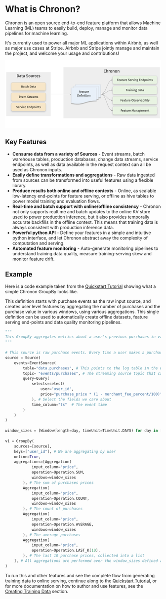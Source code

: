 # What is Chronon?

Chronon is an open source end-to-end feature platform that allows Machine Learning (ML) teams to easily build, deploy, manage and monitor data pipelines for machine learning.

It's currently used to power all major ML applications within Airbnb, as well as major use cases at Stripe. Airbnb and Stripe jointly manage and maintain the project, and welcome your usage and contributions!

![Overview](../../images/chronon_high_level.png)


## Key Features

* **Consume data from a variety of Sources** - Event streams, batch warehouse tables, production databases, change data streams, service endpoints, as well as data available in the request context can all be used as Chronon inputs.
* **Easily define transformations and aggregations** - Raw data ingested from sources can be transformed into useful features using a flexible library.
* **Produce results both online and offline contexts** - Online, as scalable low-latency end-points for feature serving, or offline as hive tables to power model training and evaluation flows.
* **Real-time and batch support with online/offline consistency** - Chronon not only supports realtime and batch updates to the online KV store used to power production inference, but it also provides temporally accurate backfills in the offline context. This means that training data is always consistent with production inference data.
* **Powerful python API** - Define your features in a simple and intuitive python interface, and let Chronon abstract away the complexity of computation and serving.
* **Automated feature monitoring** - Auto-generate monitoring pipelines to understand training data quality, measure training-serving skew and monitor feature drift.

## Example

Here is a code example taken from the [Quickstart Tutorial](./Tutorial.md) showing what a simple Chronon GroupBy looks like. 

This definition starts with purchase events as the raw input source, and creates user level features by aggregating the number of purchases and the purchase value in various windows, using various aggregations. This single definition can be used to automatically create offline datasets, feature serving end-points and data quality monitoring pipelines.

```python
"""
This GroupBy aggregates metrics about a user's previous purchases in various windows.
"""

# This source is raw purchase events. Every time a user makes a purchase, it will be one entry in this source.
source = Source(
    events=EventSource(
        table="data.purchases", # This points to the log table in the warehouse with historical purchase events, updated in batch daily
        topic= "events/purchases", # The streaming source topic that can be listened to for realtime events
        query=Query(
            selects=select(
                user="user_id",
                price="purchase_price * (1 - merchant_fee_percent/100)"
            ), # Select the fields we care about
            time_column="ts"  # The event time
        ) 
    )
)

window_sizes = [Window(length=day, timeUnit=TimeUnit.DAYS) for day in [3, 14, 30]] # Define some window sizes to use below

v1 = GroupBy(
    sources=[source],
    keys=["user_id"], # We are aggregating by user
    online=True,
    aggregations=[Aggregation(
            input_column="price",
            operation=Operation.SUM,
            windows=window_sizes
        ), # The sum of purchases prices
        Aggregation(
            input_column="price",
            operation=Operation.COUNT,
            windows=window_sizes
        ), # The count of purchases
        Aggregation(
            input_column="price",
            operation=Operation.AVERAGE,
            windows=window_sizes
        ), # The average purchases
        Aggregation(
            input_column="price",
            operation=Operation.LAST_K(10),
        ), # The last 10 purchase prices, collected into a list
    ], # All aggregations are performed over the window_sizes defined above
)
```

To run this and other features and see the complete flow from generating training data to online serving, continue along to the [Quickstart Tutorial](./Tutorial.md), or for more documentation on how to author and use features, see the [Creating Training Data](https://chronon.ai/authoring_features/GroupBy.html) section.
